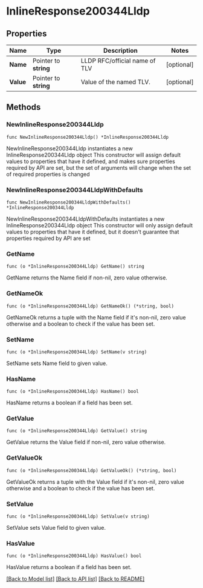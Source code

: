 # InlineResponse200344Lldp

## Properties

Name | Type | Description | Notes
------------ | ------------- | ------------- | -------------
**Name** | Pointer to **string** | LLDP RFC/official name of TLV | [optional] 
**Value** | Pointer to **string** | Value of the named TLV. | [optional] 

## Methods

### NewInlineResponse200344Lldp

`func NewInlineResponse200344Lldp() *InlineResponse200344Lldp`

NewInlineResponse200344Lldp instantiates a new InlineResponse200344Lldp object
This constructor will assign default values to properties that have it defined,
and makes sure properties required by API are set, but the set of arguments
will change when the set of required properties is changed

### NewInlineResponse200344LldpWithDefaults

`func NewInlineResponse200344LldpWithDefaults() *InlineResponse200344Lldp`

NewInlineResponse200344LldpWithDefaults instantiates a new InlineResponse200344Lldp object
This constructor will only assign default values to properties that have it defined,
but it doesn't guarantee that properties required by API are set

### GetName

`func (o *InlineResponse200344Lldp) GetName() string`

GetName returns the Name field if non-nil, zero value otherwise.

### GetNameOk

`func (o *InlineResponse200344Lldp) GetNameOk() (*string, bool)`

GetNameOk returns a tuple with the Name field if it's non-nil, zero value otherwise
and a boolean to check if the value has been set.

### SetName

`func (o *InlineResponse200344Lldp) SetName(v string)`

SetName sets Name field to given value.

### HasName

`func (o *InlineResponse200344Lldp) HasName() bool`

HasName returns a boolean if a field has been set.

### GetValue

`func (o *InlineResponse200344Lldp) GetValue() string`

GetValue returns the Value field if non-nil, zero value otherwise.

### GetValueOk

`func (o *InlineResponse200344Lldp) GetValueOk() (*string, bool)`

GetValueOk returns a tuple with the Value field if it's non-nil, zero value otherwise
and a boolean to check if the value has been set.

### SetValue

`func (o *InlineResponse200344Lldp) SetValue(v string)`

SetValue sets Value field to given value.

### HasValue

`func (o *InlineResponse200344Lldp) HasValue() bool`

HasValue returns a boolean if a field has been set.


[[Back to Model list]](../README.md#documentation-for-models) [[Back to API list]](../README.md#documentation-for-api-endpoints) [[Back to README]](../README.md)


